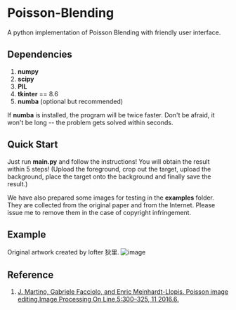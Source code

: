 # Poisson-Blending
A python implementation of Poisson Blending with friendly user interface.

## Dependencies 
1. **numpy**
2. **scipy**
3. **PIL**
4. **tkinter** == 8.6
5. **numba** (optional but recommended)

If **numba** is installed, the program will be twice faster. Don't be afraid, it won't be long -- the problem gets solved within seconds. 

## Quick Start

Just run **main.py** and follow the instructions! You will obtain the result within $5$ steps! (Upload the foreground, crop out the target, upload the background, place the target onto the background and finally save the result.)

We have also prepared some images for testing in the **examples** folder. They are collected from the original paper and from the Internet. Please issue me to remove them  in the case of copyright infringement.

## Example

Original artwork created by lofter 狄里.
![image](http://tiebapic.baidu.com/tieba/pic/item/96dda144ad34598283ca284a49f431adcaef84a2.jpg?tbpicau=2022-06-11-00_5784c3781ae68879515fa0c8efe2e48b)

## Reference

1. [J. Martino, Gabriele Facciolo, and Enric Meinhardt-Llopis.  Poisson image editing.Image Processing On Line,5:300–325, 11 2016.6.](https://dl.acm.org/doi/10.1145/882262.882269)
